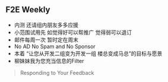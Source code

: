 ## F2E Weekly

* 内测 还请组内朋友多多应援
* 小范围试用先 如觉得好可以帮推广 觉得弱可以退订 
* 邮件每周一次 暂时定在周末 
* No AD No Spam and No Sponsor
* 本着 “让您从开发二组变为开发一组 楼总变成马总”的目标与愿景
* 柳妹妹我为您充当信息的Filter

> Responding to Your Feedback